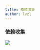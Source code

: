 ```yaml
---
title: 依赖收集
author: lvzl
---
```


### 依赖收集

<img src="https://mp-cb2e47ef-a802-469a-a81c-2b6efa9f8b60.cdn.bspapp.com/blog-resource/images/Vue2依赖收集.jpg" />
